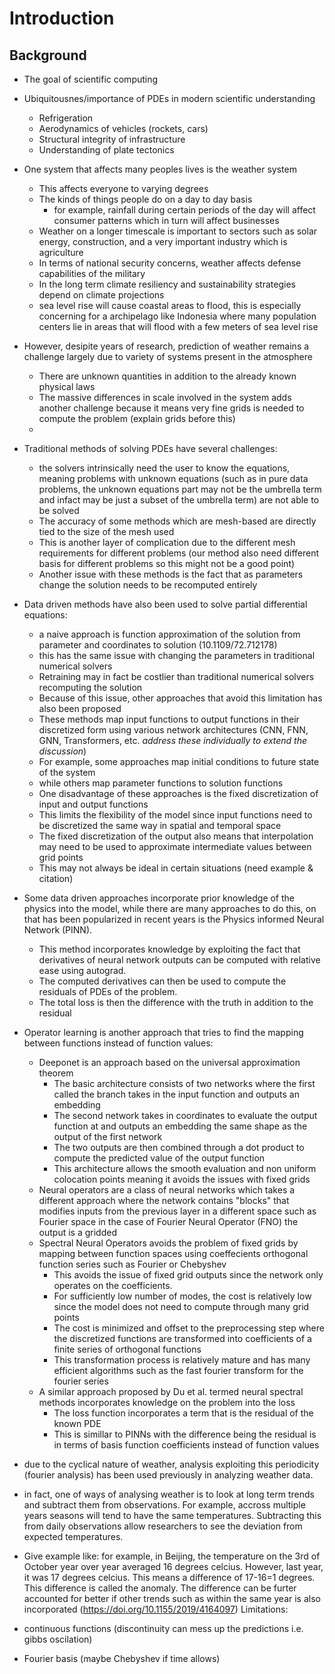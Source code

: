 # Introduction

## Background

- The goal of scientific computing
- Ubiquitousnes/importance of PDEs in modern scientific understanding
  - Refrigeration
  - Aerodynamics of vehicles (rockets, cars)
  - Structural integrity of infrastructure
  - Understanding of plate tectonics
- One system that affects many peoples lives is the weather system
  - This affects everyone to varying degrees
  - The kinds of things people do on a day to day basis
    - for example, rainfall during certain periods of the day will affect consumer patterns which in turn will affect businesses
  - Weather on a longer timescale is important to sectors such as solar energy, construction, and a very important industry which is agriculture
  - In terms of national security concerns, weather affects defense capabilities of the military
  - In the long term climate resiliency and sustainability strategies depend on climate projections
  - sea level rise will cause coastal areas to flood, this is especially concerning for a archipelago like Indonesia where many population centers lie in areas that will flood with a few meters of sea level rise

- However, desipite years of research, prediction of weather remains a challenge largely due to variety of systems present in the atmosphere
  - There are unknown quantities in addition to the already known physical laws
  - The massive differences in scale involved in the system adds another challenge because it means very fine grids is needed to compute the problem (explain grids before this)
  - 
<!-- - Another field that can reap benefits from solving PDEs is ultrasonic testing. This widely used in the construction and manufacturing industries as a quality assurance tool. It allows the user to view the internal structure of objects via the interactions between the ultrasonic wave and material
- This is critical to quality infrastructure and products
- The maintenance of said infrastructure also uses this tool to allow engineers and planners to know if critical damage has occured or if any minor maintenance needs to happen
-  -->
- Traditional methods of solving PDEs have several challenges:
  - the solvers intrinsically need the user to know the equations, meaning problems with unknown equations (such as in pure data problems, the unknown equations part may not be the umbrella term and infact may be just a subset of the umbrella term) are not able to be solved
  - The accuracy of some methods which are mesh-based are directly tied to the size of the mesh used
  - This is another layer of complication due to the different mesh requirements for different problems (our method also need different basis for different problems so this might not be a good point)
  - Another issue with these methods is the fact that as parameters change the solution needs to be recomputed entirely
- Data driven methods have also been used to solve partial differential equations:
  - a naive approach is function approximation of the solution from parameter and coordinates to solution (10.1109/72.712178)
  - this has the same issue with changing the parameters in traditional numerical solvers
  - Retraining may in fact be costlier than traditional numerical solvers recomputing the solution
  - Because of this issue, other approaches that avoid this limitation has also been proposed
  - These methods map input functions to output functions in their discretized form using various network architectures (CNN, FNN, GNN, Transformers, etc. *address these individually to extend the discussion*)
  - For example, some approaches map initial conditions to future state of the system
  - while others map parameter functions to solution functions
  - One disadvantage of these approaches is the fixed discretization of input and output functions
  - This limits the flexibility of the model since input functions need to be discretized the same way in spatial and temporal space
  - The fixed discretization of the output also means that interpolation may need to be used to approximate intermediate values between grid points
  - This may not always be ideal in certain situations (need example & citation)
- Some data driven approaches incorporate prior knowledge of the physics into the model, while there are many approaches to do this, on that has been popularized in recent years is the Physics informed Neural Network (PINN).
  - This method incorporates knowledge by exploiting the fact that derivatives of neural network outputs can be computed with relative ease using autograd.
  - The computed derivatives can then be used to compute the residuals of PDEs of the problem.
  - The total loss is then the difference with the truth in addition to the residual
- Operator learning is another approach that tries to find the mapping between functions instead of function values:
  - Deeponet is an approach based on the universal approximation theorem
    - The basic architecture consists of two networks where the first called the branch takes in the input function and outputs an embedding
    - The second network takes in coordinates to evaluate the output function at and outputs an embedding the same shape as the output of the first network
    - The two outputs are then combined through a dot product to compute the predicted value of the output function
    - This architecture allows the smooth evaluation and non uniform colocation points meaning it avoids the issues with fixed grids
  - Neural operators are a class of neural networks which takes a different approach where the network contains "blocks" that modifies inputs from the previous layer in a different space such as Fourier space in the case of Fourier Neural Operator (FNO) the output is a gridded
  - Spectral Neural Operators avoids the problem of fixed grids by mapping between function spaces using coeffecients orthogonal function series such as Fourier or Chebyshev
    - This avoids the issue of fixed grid outputs since the network only operates on the coefficients.
    - For sufficiently low number of modes, the cost is relatively low since the model does not need to compute through many grid points
    - The cost is minimized and offset to the preprocessing step where the discretized functions are transformed into coefficients of a finite series of orthogonal functions
    - This transformation process is relatively mature and has many efficient algorithms such as the fast fourier transform for the fourier series
  - A similar approach proposed by Du et al. termed neural spectral methods incorporates knowledge on the problem into the loss
    - The loss function incorporates a term that is the residual of the known PDE
    - This is simillar to PINNs with the difference being the residual is in terms of basis function coefficients instead of function values

- due to the cyclical nature of weather, analysis exploiting this periodicity (fourier analysis) has been used previously in analyzing weather data.
- in fact, one of ways of analysing weather is to look at long term trends and subtract them from observations. For example, accross multiple years seasons will tend to have the same temperatures. Subtracting this from daily observations allow researchers to see the deviation from expected temperatures.
- Give example like: for example, in Beijing, the temperature on the 3rd of October year over year averaged 16 degrees celcius. However, last year, it was 17 degrees celcius. This means a difference of 17-16=1 degrees. This difference is called the anomaly. The difference can be furter accounted for better if other trends such as within the same year is also incorporated (<https://doi.org/10.1155/2019/4164097>)
Limitations:
- continuous functions (discontinuity can mess up the predictions i.e. gibbs oscilation)
- Fourier basis (maybe Chebyshev if time allows)
